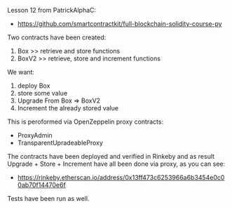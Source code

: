 Lesson 12 from PatrickAlphaC:
- https://github.com/smartcontractkit/full-blockchain-solidity-course-py

Two contracts have been created:
1. Box >> retrieve and store functions
2. BoxV2 >> retrieve, store and increment functions

We want:
1. deploy Box
2. store some value
3. Upgrade From Box => BoxV2
4. Increment the already stored value

This is peroformed via OpenZeppelin proxy contracts:
- ProxyAdmin
- TransparentUpradeableProxy

The contracts have been deployed and verified in Rinkeby and as result Upgrade + Store + Increment have all been done via proxy, as you can see: 
- https://rinkeby.etherscan.io/address/0x13ff473c6253966a6b3454e0c00ab70f14470e6f

Tests have been run as well.
